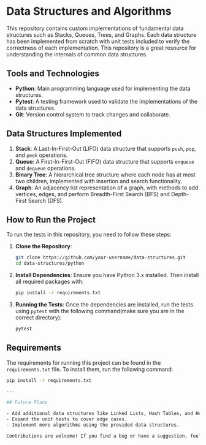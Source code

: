 # Data Structures and Algorithms

This repository contains custom implementations of fundamental data structures such as Stacks, Queues, Trees, and Graphs. Each data structure has been implemented from scratch with unit tests included to verify the correctness of each implementation. This repository is a great resource for understanding the internals of common data structures.

## Tools and Technologies
- **Python**: Main programming language used for implementing the data structures.
- **Pytest**: A testing framework used to validate the implementations of the data structures.
- **Git**: Version control system to track changes and collaborate.

## Data Structures Implemented
1. **Stack**: A Last-In-First-Out (LIFO) data structure that supports `push`, `pop`, and `peek` operations.
2. **Queue**: A First-In-First-Out (FIFO) data structure that supports `enqueue` and `dequeue` operations.
3. **Binary Tree**: A hierarchical tree structure where each node has at most two children, implemented with insertion and search functionality.
4. **Graph**: An adjacency list representation of a graph, with methods to add vertices, edges, and perform Breadth-First Search (BFS) and Depth-First Search (DFS).

## How to Run the Project
To run the tests in this repository, you need to follow these steps:

1. **Clone the Repository**:
    ```bash
    git clone https://github.com/your-username/data-structures.git
    cd data-structures/python
    ```

2. **Install Dependencies**:
    Ensure you have Python 3.x installed. Then install all required packages with:
    ```bash
    pip install -r requirements.txt
    ```

3. **Running the Tests**:
    Once the dependencies are installed, run the tests using `pytest` with the following command(make sure you are in the correct directory):
    ```bash
    pytest
    ```

## Requirements

The requirements for running this project can be found in the `requirements.txt` file. To install them, run the following command:

```bash
pip install -r requirements.txt

---

## Future Plans

- Add additional data structures like Linked Lists, Hash Tables, and Heaps.
- Expand the unit tests to cover edge cases.
- Implement more algorithms using the provided data structures.

Contributions are welcome! If you find a bug or have a suggestion, feel free to submit an issue or pull request.
